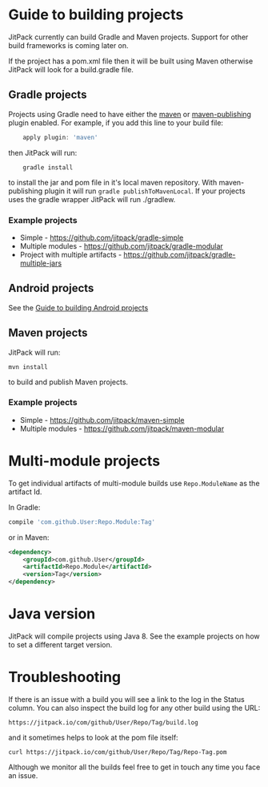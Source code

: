 # Guide to building projects

JitPack currently can build Gradle and Maven projects. Support for other build frameworks is coming later on.

If the project has a pom.xml file then it will be built using Maven otherwise JitPack will look for a build.gradle file.


## Gradle projects

Projects using Gradle need to have either the [maven](http://gradle.org/docs/current/userguide/maven_plugin.html) or [maven-publishing](https://gradle.org/docs/current/userguide/publishing_maven.html) plugin enabled. For example, if you add this line to your build file:

```groovy
    apply plugin: 'maven'
```

then JitPack will run:

```
    gradle install
```

to install the jar and pom file in it's local maven repository. With maven-publishing plugin it will run `gradle publishToMavenLocal`. If your projects uses the gradle wrapper JitPack will run ./gradlew.

### Example projects

 - Simple - https://github.com/jitpack/gradle-simple
 - Multiple modules - https://github.com/jitpack/gradle-modular
 - Project with multiple artifacts - https://github.com/jitpack/gradle-multiple-jars

## Android projects

See the [Guide to building Android projects](https://github.com/jitpack/jitpack.io/blob/master/ANDROID.md)

## Maven projects

JitPack will run: 

    mvn install 
    
to build and publish Maven projects. 

### Example projects

 - Simple - https://github.com/jitpack/maven-simple
 - Multiple modules - https://github.com/jitpack/maven-modular
  
# Multi-module projects

To get individual artifacts of multi-module builds use `Repo.ModuleName` as the artifact Id.

In Gradle:

```groovy
compile 'com.github.User:Repo.Module:Tag'
```
or in Maven:

```xml
<dependency> 
	<groupId>com.github.User</groupId> 
	<artifactId>Repo.Module</artifactId> 
	<version>Tag</version> 
</dependency>
``` 

# Java version

JitPack will compile projects using Java 8. See the example projects on how to set a different target version.

# Troubleshooting

If there is an issue with a build you will see a link to the log in the Status column. You can also inspect the build log for any other build using the URL:

```
https://jitpack.io/com/github/User/Repo/Tag/build.log
```

and it sometimes helps to look at the pom file itself:

```
curl https://jitpack.io/com/github/User/Repo/Tag/Repo-Tag.pom
```

Although we monitor all the builds feel free to get in touch any time you face an issue. 
